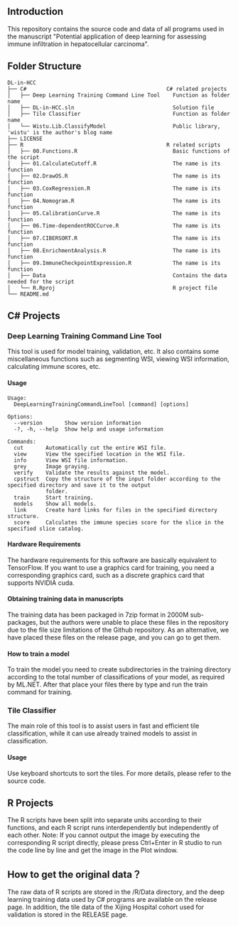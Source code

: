## Introduction

This repository contains the source code and data of all programs used in the manuscript "Potential application of deep learning for assessing immune infiltration in hepatocellular carcinoma".

## Folder Structure

    DL-in-HCC
    ├── C#                                            C# related projects
    │   ├── Deep Learning Training Command Line Tool    Function as folder name
    │   ├── DL-in-HCC.sln                               Solution file
    │   ├── Tile Classifier                             Function as folder name
    │   └── Wistu.Lib.ClassifyModel                     Public library, 'wistu' is the author's blog name
    ├── LICENSE
    ├── R                                             R related scripts
    │   ├── 00.Functions.R                              Basic functions of the script
    │   ├── 01.CalculateCutoff.R                        The name is its function
    │   ├── 02.DrawOS.R                                 The name is its function
    │   ├── 03.CoxRegression.R                          The name is its function
    │   ├── 04.Nomogram.R                               The name is its function
    │   ├── 05.CalibrationCurve.R                       The name is its function
    │   ├── 06.Time-dependentROCCurve.R                 The name is its function
    │   ├── 07.CIBERSORT.R                              The name is its function
    │   ├── 08.EnrichmentAnalysis.R                     The name is its function
    │   ├── 09.ImmuneCheckpointExpression.R             The name is its function
    │   ├── Data                                        Contains the data needed for the script
    │   └── R.Rproj                                     R project file
    └── README.md

## C# Projects

### Deep Learning Training Command Line Tool

This tool is used for model training, validation, etc. It also contains some miscellaneous functions such as segmenting WSI, viewing WSI information, calculating immune scores, etc.

#### Usage

    Usage:
      DeepLearningTrainingCommandLineTool [command] [options]

    Options:
      --version       Show version information
      -?, -h, --help  Show help and usage information

    Commands:
      cut       Automatically cut the entire WSI file.
      view      View the specified location in the WSI file.
      info      View WSI file information.
      grey      Image graying.
      verify    Validate the results against the model.
      cpstruct  Copy the structure of the input folder according to the specified directory and save it to the output
                folder.
      train     Start training.
      models    Show all models.
      link      Create hard links for files in the specified directory structure.
      score     Calculates the immune species score for the slice in the specified slice catalog.

#### Hardware Requirements

The hardware requirements for this software are basically equivalent to TensorFlow. If you want to use a graphics card for training, you need a corresponding graphics card, such as a discrete graphics card that supports NVIDIA cuda.

#### Obtaining training data in manuscripts

The training data has been packaged in 7zip format in 2000M sub-packages, but the authors were unable to place these files in the repository due to the file size limitations of the Github repository. As an alternative, we have placed these files on the release page, and you can go to get them.

#### How to train a model

To train the model you need to create subdirectories in the training directory according to the total number of classifications of your model, as required by ML.NET. After that place your files there by type and run the train command for training.

### Tile Classifier

The main role of this tool is to assist users in fast and efficient tile classification, while it can use already trained models to assist in classification.

#### Usage

Use keyboard shortcuts to sort the tiles. For more details, please refer to the source code.

## R Projects
The R scripts have been split into separate units according to their functions, and each R script runs interdependently but independently of each other. Note: If you cannot output the image by executing the corresponding R script directly, please press Ctrl+Enter in R studio to run the code line by line and get the image in the Plot window.

## How to get the original data？
The raw data of R scripts are stored in the /R/Data directory, and the deep learning training data used by C# programs are available on the release page. In addition, the tile data of the Xijing Hospital cohort used for validation is stored in the RELEASE page.